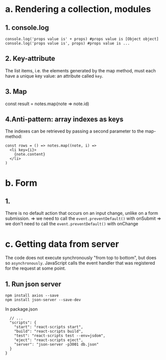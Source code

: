 # a. Rendering a collection, modules
## 1. console.log
```
console.log('props value is' + props) #props value is [Object object]
console.log('props value is', props) #props value is ...
```
## 2. Key-attribute
 The list items, i.e. the elements generated by the map method, must each have a unique key value: an attribute called `key`.

## 3. Map
const result = notes.map(note => note.id)

## 4.Anti-pattern: array indexes as keys
The indexes can be retrieved by passing a second parameter to the map-method:
```
const rows = () => notes.map((note, i) => 
  <li key={i}>
    {note.content}
  </li>
)
```
# b. Form
## 1.
There is no default action that occurs on an input change, unlike on a form submission.
=> we need to call the `event.preventDefault()` with onSubmit
=> we don't need to call the `event.preventDefault()` with onChange
# c. Getting data from server
The code does not execute synchronously "from top to bottom", but does so `asynchronously`. JavaScript calls the event handler that was registered for the request at some point.
## 1. Run json server

```
npm install axios --save
npm install json-server --save-dev
```
In package.json
```
  // ... 
  "scripts": {
    "start": "react-scripts start",
    "build": "react-scripts build",
    "test": "react-scripts test --env=jsdom",
    "eject": "react-scripts eject",
    "server": "json-server -p3001 db.json"
  }
}
```